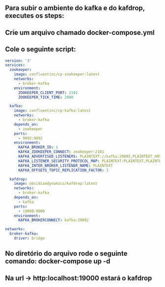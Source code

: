 ## Para subir o ambiente do kafka e do kafdrop, executes os steps:

## Crie um arquivo chamado docker-compose.yml

## Cole o seguinte script:

``` yml
version: '3'
services:
  zookeeper:
    image: confluentinc/cp-zookeeper:latest
    networks: 
      - broker-kafka
    environment:
      ZOOKEEPER_CLIENT_PORT: 2181
      ZOOKEEPER_TICK_TIME: 2000

  kafka:
    image: confluentinc/cp-kafka:latest
    networks: 
      - broker-kafka
    depends_on:
      - zookeeper
    ports:
      - 9092:9092
    environment:
      KAFKA_BROKER_ID: 1
      KAFKA_ZOOKEEPER_CONNECT: zookeeper:2181
      KAFKA_ADVERTISED_LISTENERS: PLAINTEXT://kafka:29092,PLAINTEXT_HOST://localhost:9092
      KAFKA_LISTENER_SECURITY_PROTOCOL_MAP: PLAINTEXT:PLAINTEXT,PLAINTEXT_HOST:PLAINTEXT
      KAFKA_INTER_BROKER_LISTENER_NAME: PLAINTEXT
      KAFKA_OFFSETS_TOPIC_REPLICATION_FACTOR: 1

  kafdrop:
    image: obsidiandynamics/kafdrop:latest
    networks: 
      - broker-kafka
    depends_on:
      - kafka
    ports:
      - 19000:9000
    environment:
      KAFKA_BROKERCONNECT: kafka:29092

networks: 
  broker-kafka:
    driver: bridge  
```

## No diretório do arquivo rode o seguinte comando: docker-compose up -d

## Na url -> http:localhost:19000 estará o kafdrop